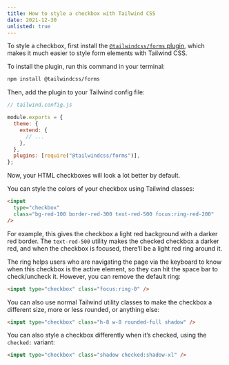 ```yaml
---
title: How to style a checkbox with Tailwind CSS
date: 2021-12-30
unlisted: true
---
```


To style a checkbox, first install the [`@tailwindcss/forms` plugin](https://tailwindcss.com/docs/plugins#forms), which makes it much easier to style form elements with Tailwind CSS.

To install the plugin, run this command in your terminal:

```sh
npm install @tailwindcss/forms
```

Then, add the plugin to your Tailwind config file:

```javascript
// tailwind.config.js

module.exports = {
  theme: {
    extend: {
      // ...
    },
  },
  plugins: [require("@tailwindcss/forms")],
};
```

Now, your HTML checkboxes will look a lot better by default.

You can style the colors of your checkbox using Tailwind classes:

```html
<input
  type="checkbox"
  class="bg-red-100 border-red-300 text-red-500 focus:ring-red-200"
/>
```

For example, this gives the checkbox a light red background with a darker red border. The `text-red-500` utility makes the checked checkbox a darker red, and when the checkbox is focused, there’ll be a light red ring around it.

The ring helps users who are navigating the page via the keyboard to know when this checkbox is the active element, so they can hit the space bar to check/uncheck it. However, you can remove the default ring:

```html
<input type="checkbox" class="focus:ring-0" />
```

You can also use normal Tailwind utility classes to make the checkbox a different size, more or less rounded, or anything else:

```html
<input type="checkbox" class="h-8 w-8 rounded-full shadow" />
```

You can also style a checkbox differently when it’s checked, using the `checked:` variant:

```html
<input type="checkbox" class="shadow checked:shadow-xl" />
```
